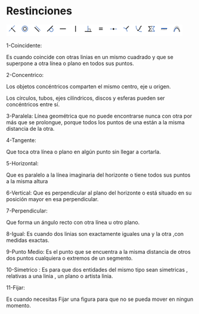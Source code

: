 # Restinciones 


![Restinciones](https://github.com/aRnAu1012/2-trimestre-/blob/main/Restinciones.png)

1-Coincidente:

Es cuando coincide con otras linias en un mismo cuadrado y que se superpone a otra línea o plano en todos sus puntos. 


2-Concentrico:

Los objetos concéntricos comparten el mismo centro, eje u origen.

Los círculos, tubos, ejes cilíndricos, discos y esferas pueden ser concéntricos entre sí. 



3-Paralela:
Línea geométrica que no puede encontrarse nunca con otra por más que se prolongue, porque todos los puntos de una están a la misma distancia de la otra.


4-Tangente:

Que toca otra línea o plano en algún punto sin llegar a cortarla.




5-Horizontal:

Que es paralelo a la línea imaginaria del horizonte o tiene todos sus puntos a la misma altura



6-Vertical:
Que es perpendicular al plano del horizonte o está situado en su posición mayor en esa perpendicular.



7-Perpendicular:

Que forma un ángulo recto con otra línea u otro plano.



8-Igual:
Es cuando dos linias son exactamente iguales una y la otra ,con medidas exactas.


9-Punto Medio:
Es el punto que se encuentra a la misma distancia de otros dos puntos cualquiera o extremos de un segmento.


10-Simetrico :
Es para que dos entidades del mismo tipo sean simetricas , relativas a una linia , un plano o artista linia.


11-Fijar:

Es cuando necesitas Fijar una figura para que no se pueda mover en ningun momento.
